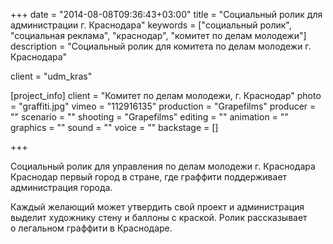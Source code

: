 +++
date = "2014-08-08T09:36:43+03:00"
title = "Социальный ролик для администрации г. Краснодара"
keywords = ["социальный ролик", "социальная реклама", "краснодар", "комитет по делам молодежи"]
description = "Социальный ролик для комитета по делам молодежи г. Краснодара"

client = "udm_kras"

[project_info]
    client = "Комитет по делам молодежи, г. Краснодар"
    photo = "graffiti.jpg"
    vimeo = "112916135"
    production = "Grapefilms"
    producer = ""
    scenario = ""
    shooting = "Grapefilms"
    editing = ""
    animation = ""
    graphics = ""
    sound = ""
    voice = ""
    backstage = []

+++

Социальный ролик для управления по&nbsp;делам молодежи&nbsp;г. Краснодара
Краснодар первый город в&nbsp;стране, где граффити поддерживает администрация города.

Каждый желающий может утвердить свой проект и&nbsp;администрация выделит художнику стену и&nbsp;баллоны с&nbsp;краской. Ролик рассказывает о&nbsp;легальном граффити в&nbsp;Краснодаре.